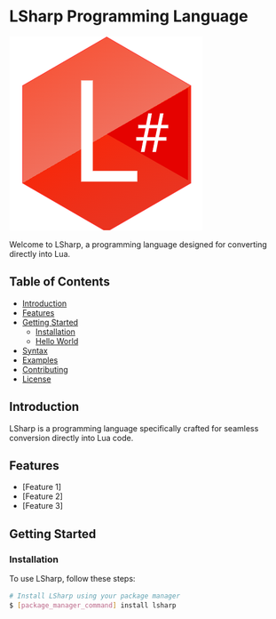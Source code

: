 # LSharp Programming Language

![LSharp Logo](logo.png)

Welcome to LSharp, a programming language designed for converting directly into Lua.

## Table of Contents
- [Introduction](#introduction)
- [Features](#features)
- [Getting Started](#getting-started)
  - [Installation](#installation)
  - [Hello World](#hello-world)
- [Syntax](#syntax)
- [Examples](#examples)
- [Contributing](#contributing)
- [License](#license)

## Introduction
LSharp is a programming language specifically crafted for seamless conversion directly into Lua code.

## Features
- [Feature 1]
- [Feature 2]
- [Feature 3]

## Getting Started

### Installation
To use LSharp, follow these steps:

```bash
# Install LSharp using your package manager
$ [package_manager_command] install lsharp

